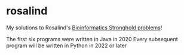 # rosalind
My solutions to Rosalind's [Bioinformatics Stronghold problems](http://rosalind.info/problems/list-view/)!

The first six programs were written in Java in 2020
Every subsequent program will be written in Python in 2022 or later
